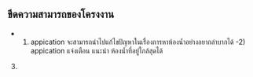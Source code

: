 ## ขีดความสามารถของโครงงาน
 - 1) appication จะสามารถนำไปแก้ไขปัญหาในเรื่่องการหาห้องน้ำอย่างอยากลำบากได้
  -2) appication แจ่งเตือน แนะนำ ห้องน้ำที่อยู่ใกล้สุดได้
  3) 
